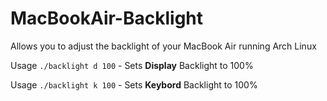 # MacBookAir-Backlight
Allows you to adjust the backlight of your MacBook Air running Arch Linux

Usage `./backlight d 100` - Sets **Display** Backlight to 100%

Usage `./backlight k 100` - Sets **Keybord** Backlight to 100%
